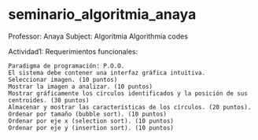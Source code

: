 # seminario_algoritmia_anaya
Professor: Anaya
Subject: Algoritmia
Algorithmia codes

Actividad1:
Requerimientos funcionales:

	Paradigma de programación: P.O.O.
	El sistema debe contener una interfaz gráfica intuitiva.
	Seleccionar imagen. (10 puntos)
	Mostrar la imagen a analizar. (10 puntos)
	Mostrar gráficamente los círculos identificados y la posición de sus centroides. (30 puntos)
	Almacenar y mostrar las características de los círculos. (20 puntos).
	Ordenar por tamaño (bubble sort). (10 puntos)
	Ordenar por eje x (selection sort). (10 puntos)
	Ordenar por eje y (insertion sort). (10 puntos)

